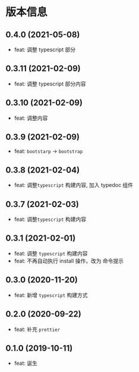 # 版本信息

## 0.4.0 (2021-05-08)

* feat: 调整 typescript 部分
## 0.3.11 (2021-02-09)
* feat: 调整 typescript 部分内容
## 0.3.10 (2021-02-09)
* feat: 调整内容

## 0.3.9 (2021-02-09)
* feat: `bootstarp` -> `bootstrap`
## 0.3.8 (2021-02-04)
* feat: 调整`typescript` 构建内容, 加入 typedoc 组件
## 0.3.7 (2021-02-03)
* feat: 调整`typescript` 构建内容
## 0.3.1 (2021-02-01)
* feat: 调整 `typescript` 构建内容
* feat: 不再自动执行 install 操作，改为 命令提示
## 0.3.0 (2020-11-20)
* feat: 新增 `typescript` 构建方式
## 0.2.0 (2020-09-22)
* feat: 补充 `prettier`

## 0.1.0 (2019-10-11)
* feat: 诞生